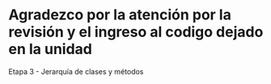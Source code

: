 # Agradezco por la atención por la revisión y el ingreso al codigo dejado en la unidad 
Etapa 3 - Jerarquía de clases y métodos
